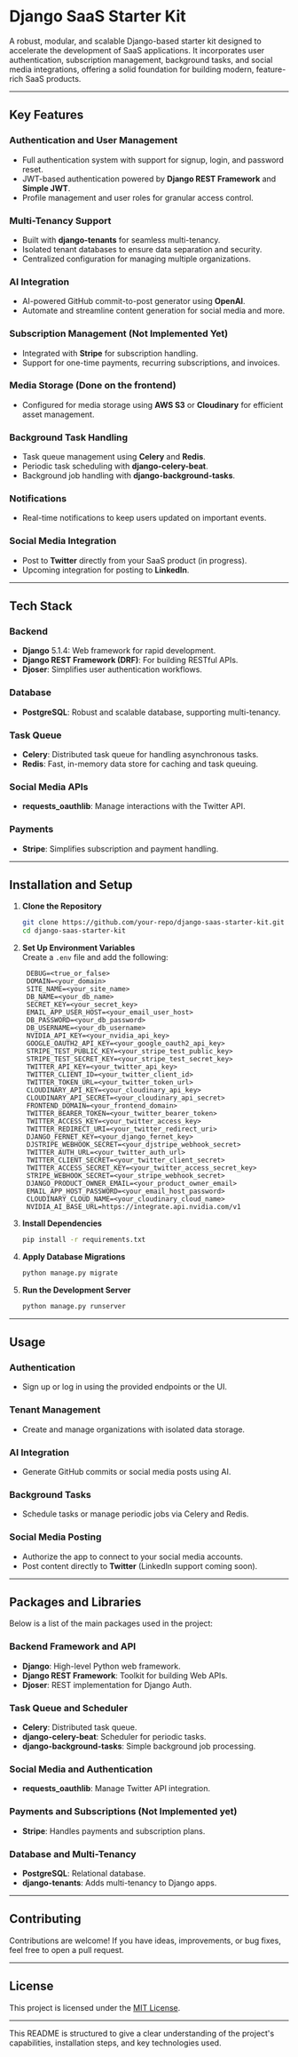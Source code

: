 # **Django SaaS Starter Kit**  

A robust, modular, and scalable Django-based starter kit designed to accelerate the development of SaaS applications. It incorporates user authentication, subscription management, background tasks, and social media integrations, offering a solid foundation for building modern, feature-rich SaaS products.  

---

## **Key Features**  

### **Authentication and User Management**  
- Full authentication system with support for signup, login, and password reset.  
- JWT-based authentication powered by **Django REST Framework** and **Simple JWT**.  
- Profile management and user roles for granular access control.

### **Multi-Tenancy Support**  
- Built with **django-tenants** for seamless multi-tenancy.  
- Isolated tenant databases to ensure data separation and security.  
- Centralized configuration for managing multiple organizations.  

### **AI Integration**  
- AI-powered GitHub commit-to-post generator using **OpenAI**.  
- Automate and streamline content generation for social media and more.  

### **Subscription Management (Not Implemented Yet)**  
- Integrated with **Stripe** for subscription handling.  
- Support for one-time payments, recurring subscriptions, and invoices.  

### **Media Storage (Done on the frontend)**  
- Configured for media storage using **AWS S3** or **Cloudinary** for efficient asset management.  

### **Background Task Handling**  
- Task queue management using **Celery** and **Redis**.  
- Periodic task scheduling with **django-celery-beat**.  
- Background job handling with **django-background-tasks**.  

### **Notifications**  
- Real-time notifications to keep users updated on important events.  

### **Social Media Integration**  
- Post to **Twitter** directly from your SaaS product (in progress).  
- Upcoming integration for posting to **LinkedIn**.  

---

## **Tech Stack**  

### **Backend**  
- **Django** 5.1.4: Web framework for rapid development.  
- **Django REST Framework (DRF)**: For building RESTful APIs.  
- **Djoser**: Simplifies user authentication workflows.  

### **Database**  
- **PostgreSQL**: Robust and scalable database, supporting multi-tenancy.  

### **Task Queue**  
- **Celery**: Distributed task queue for handling asynchronous tasks.  
- **Redis**: Fast, in-memory data store for caching and task queuing.  

### **Social Media APIs**  
- **requests_oauthlib**: Manage interactions with the Twitter API.  

### **Payments**  
- **Stripe**: Simplifies subscription and payment handling.  

---

## **Installation and Setup**  

1. **Clone the Repository**  
   ```bash
   git clone https://github.com/your-repo/django-saas-starter-kit.git
   cd django-saas-starter-kit
   ```

2. **Set Up Environment Variables**  
   Create a `.env` file and add the following:  
   ```plaintext
    DEBUG=<true_or_false>
    DOMAIN=<your_domain>
    SITE_NAME=<your_site_name>
    DB_NAME=<your_db_name>
    SECRET_KEY=<your_secret_key>
    EMAIL_APP_USER_HOST=<your_email_user_host>
    DB_PASSWORD=<your_db_password>
    DB_USERNAME=<your_db_username>
    NVIDIA_API_KEY=<your_nvidia_api_key>
    GOOGLE_OAUTH2_API_KEY=<your_google_oauth2_api_key>
    STRIPE_TEST_PUBLIC_KEY=<your_stripe_test_public_key>
    STRIPE_TEST_SECRET_KEY=<your_stripe_test_secret_key>
    TWITTER_API_KEY=<your_twitter_api_key>
    TWITTER_CLIENT_ID=<your_twitter_client_id>
    TWITTER_TOKEN_URL=<your_twitter_token_url>
    CLOUDINARY_API_KEY=<your_cloudinary_api_key>
    CLOUDINARY_API_SECRET=<your_cloudinary_api_secret>
    FRONTEND_DOMAIN=<your_frontend_domain>
    TWITTER_BEARER_TOKEN=<your_twitter_bearer_token>
    TWITTER_ACCESS_KEY=<your_twitter_access_key>
    TWITTER_REDIRECT_URI=<your_twitter_redirect_uri>
    DJANGO_FERNET_KEY=<your_django_fernet_key>
    DJSTRIPE_WEBHOOK_SECRET=<your_djstripe_webhook_secret>
    TWITTER_AUTH_URL=<your_twitter_auth_url>
    TWITTER_CLIENT_SECRET=<your_twitter_client_secret>
    TWITTER_ACCESS_SECRET_KEY=<your_twitter_access_secret_key>
    STRIPE_WEBHOOK_SECRET=<your_stripe_webhook_secret>
    DJANGO_PRODUCT_OWNER_EMAIL=<your_product_owner_email>
    EMAIL_APP_HOST_PASSWORD=<your_email_host_password>
    CLOUDINARY_CLOUD_NAME=<your_cloudinary_cloud_name>
    NVIDIA_AI_BASE_URL=https://integrate.api.nvidia.com/v1
   ```

3. **Install Dependencies**  
   ```bash
   pip install -r requirements.txt
   ```

4. **Apply Database Migrations**  
   ```bash
   python manage.py migrate
   ```

5. **Run the Development Server**  
   ```bash
   python manage.py runserver
   ```

---

## **Usage**  

### **Authentication**  
- Sign up or log in using the provided endpoints or the UI.  

### **Tenant Management**  
- Create and manage organizations with isolated data storage.  

### **AI Integration**  
- Generate GitHub commits or social media posts using AI.  

### **Background Tasks**  
- Schedule tasks or manage periodic jobs via Celery and Redis.  

### **Social Media Posting**  
- Authorize the app to connect to your social media accounts.  
- Post content directly to **Twitter** (LinkedIn support coming soon).  

---

## **Packages and Libraries**  

Below is a list of the main packages used in the project:  

### **Backend Framework and API**  
- **Django**: High-level Python web framework.  
- **Django REST Framework**: Toolkit for building Web APIs.  
- **Djoser**: REST implementation for Django Auth.  

### **Task Queue and Scheduler**  
- **Celery**: Distributed task queue.  
- **django-celery-beat**: Scheduler for periodic tasks.  
- **django-background-tasks**: Simple background job processing.  

### **Social Media and Authentication**  
- **requests_oauthlib**: Manage Twitter API integration.  

### **Payments and Subscriptions (Not Implemented yet)**  
- **Stripe**: Handles payments and subscription plans.  

### **Database and Multi-Tenancy**  
- **PostgreSQL**: Relational database.  
- **django-tenants**: Adds multi-tenancy to Django apps.  

---

## **Contributing**  

Contributions are welcome! If you have ideas, improvements, or bug fixes, feel free to open a pull request.  

---

## **License**  
This project is licensed under the [MIT License](LICENSE).  

---

This README is structured to give a clear understanding of the project's capabilities, installation steps, and key technologies used.